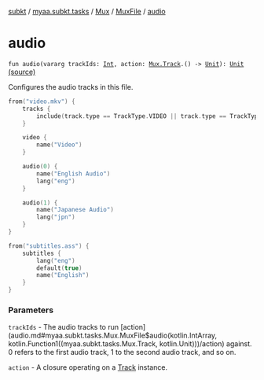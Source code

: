 [subkt](../../../index.md) / [myaa.subkt.tasks](../../index.md) / [Mux](../index.md) / [MuxFile](index.md) / [audio](./audio.md)

# audio

`fun audio(vararg trackIds: `[`Int`](https://kotlinlang.org/api/latest/jvm/stdlib/kotlin/-int/index.html)`, action: `[`Mux.Track`](../-track/index.md)`.() -> `[`Unit`](https://kotlinlang.org/api/latest/jvm/stdlib/kotlin/-unit/index.html)`): `[`Unit`](https://kotlinlang.org/api/latest/jvm/stdlib/kotlin/-unit/index.html) [(source)](https://github.com/Myaamori/SubKt/blob/0.1.9/src/main/kotlin/myaa/subkt/tasks/muxtask.kt#L420)

Configures the audio tracks in this file.

``` kotlin
from("video.mkv") {
    tracks {
        include(track.type == TrackType.VIDEO || track.type == TrackType.AUDIO)
    }

    video {
        name("Video")
    }

    audio(0) {
        name("English Audio")
        lang("eng")
    }

    audio(1) {
        name("Japanese Audio")
        lang("jpn")
    }
}

from("subtitles.ass") {
    subtitles {
        lang("eng")
        default(true)
        name("English")
    }
}
```

### Parameters

`trackIds` - The audio tracks to run [action](audio.md#myaa.subkt.tasks.Mux.MuxFile$audio(kotlin.IntArray, kotlin.Function1((myaa.subkt.tasks.Mux.Track, kotlin.Unit)))/action) against.
0 refers to the first audio track, 1 to the second audio track, and so on.

`action` - A closure operating on a [Track](../-track/index.md) instance.